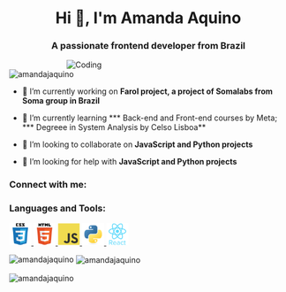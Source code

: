 <h1 align="center">Hi 👋, I'm Amanda Aquino</h1>
<h3 align="center">A passionate frontend developer from Brazil</h3>
<img align="right" alt="Coding" width="400" src="https://static.vecteezy.com/system/resources/previews/000/227/854/original/female-developer-vector.jpg"/>

<p align="left"> <img src="https://komarev.com/ghpvc/?username=amandajaquino&label=Profile%20views&color=0e75b6&style=flat" alt="amandajaquino" /> </p>

- 🔭 I’m currently working on **Farol project, a project of Somalabs from Soma group in Brazil**

- 🌱 I’m currently learning *** Back-end and Front-end courses by Meta; *** Degreee in System Analysis by Celso Lisboa**

- 👯 I’m looking to collaborate on **JavaScript and Python projects**

- 🤝 I’m looking for help with **JavaScript and Python projects**

<h3 align="left">Connect with me:</h3>
<p align="left">
</p>

<h3 align="left">Languages and Tools:</h3>
<p align="left"> <a href="https://www.w3schools.com/css/" target="_blank" rel="noreferrer"> <img src="https://raw.githubusercontent.com/devicons/devicon/master/icons/css3/css3-original-wordmark.svg" alt="css3" width="40" height="40"/> </a> <a href="https://www.w3.org/html/" target="_blank" rel="noreferrer"> <img src="https://raw.githubusercontent.com/devicons/devicon/master/icons/html5/html5-original-wordmark.svg" alt="html5" width="40" height="40"/> </a> <a href="https://developer.mozilla.org/en-US/docs/Web/JavaScript" target="_blank" rel="noreferrer"> <img src="https://raw.githubusercontent.com/devicons/devicon/master/icons/javascript/javascript-original.svg" alt="javascript" width="40" height="40"/> </a> <a href="https://www.python.org" target="_blank" rel="noreferrer"> <img src="https://raw.githubusercontent.com/devicons/devicon/master/icons/python/python-original.svg" alt="python" width="40" height="40"/> </a> <a href="https://reactjs.org/" target="_blank" rel="noreferrer"> <img src="https://raw.githubusercontent.com/devicons/devicon/master/icons/react/react-original-wordmark.svg" alt="react" width="40" height="40"/> </a> </p>

<p><img align="left" src="https://github-readme-stats.vercel.app/api/top-langs?username=amandajaquino&show_icons=true&locale=en&layout=compact" alt="amandajaquino" /></p>

<p>&nbsp;<img align="center" src="https://github-readme-stats.vercel.app/api?username=amandajaquino&show_icons=true&locale=en" alt="amandajaquino" /></p>

<p><img align="center" src="https://github-readme-streak-stats.herokuapp.com/?user=amandajaquino&" alt="amandajaquino" /></p>
